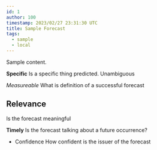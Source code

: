 ```yaml
---
id: 1
author: 100
timestamp: 2023/02/27 23:31:30 UTC
title: Sample Forecast
tags: 
  - sample
  - local
---
```


Sample content.

**Specific**
Is a specific thing predicted.  Unambiguous

*Measureable*
What is definition of a successful forecast

## Relevance
Is the forecast meaningful

**Timely**
Is the forecast talking about a future occurrence?

- Confidence
How confident is the issuer of the forecast



